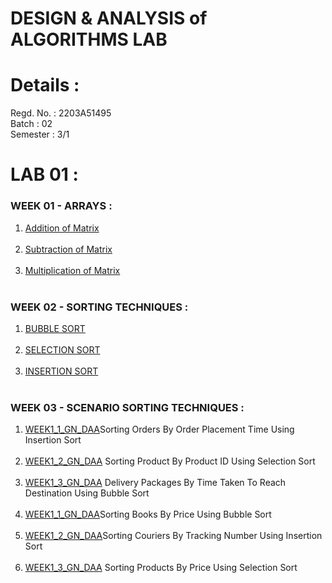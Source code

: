 # DESIGN & ANALYSIS of ALGORITHMS LAB
# Details : 
Regd. No. : 2203A51495 <br>
Batch : 02 <br>
Semester : 3/1 <br>
# LAB 01 :
### WEEK 01 - ARRAYS : <br>
1. [Addition of Matrix ](https://colab.research.google.com/drive/1Esxs8ZVU4F9yLtul6MU_8Xg1NJtGJ6Cf#scrollTo=SZxARovxbO69) <br> <br>
2. [Subtraction of Matrix ](https://colab.research.google.com/drive/1HypzCw2nPcbCoT06no3XkTv5JAzrMCzP#scrollTo=h5RZqXEoJa9g) <br> <br>
3. [Multiplication of Matrix](https://colab.research.google.com/drive/1wV_xu2sLsfurodANtMFMgfqmqEbGbged#scrollTo=s1wxb_hCOAL5) <br> <br>

### WEEK 02 - SORTING TECHNIQUES : <br>
1. [BUBBLE SORT ]() <br> <br>
2. [SELECTION SORT ]() <br> <br>
3. [INSERTION SORT]() <br> <br>

### WEEK 03 - SCENARIO SORTING TECHNIQUES : <br>
1. [WEEK1_1_GN_DAA]()Sorting Orders By Order Placement Time Using Insertion Sort <br> <br>
2. [WEEK1_2_GN_DAA]() Sorting Product By Product ID Using Selection Sort<br> <br>
3. [WEEK1_3_GN_DAA]()  Delivery Packages By Time Taken To Reach Destination Using Bubble Sort <br> <br>
4. [WEEK1_1_GN_DAA]()Sorting Books By Price Using Bubble Sort <br> <br>
5. [WEEK1_2_GN_DAA]( )Sorting Couriers By Tracking Number Using Insertion Sort<br> <br>
6. [WEEK1_3_GN_DAA]() Sorting Products By Price Using Selection Sort<br> <br>



